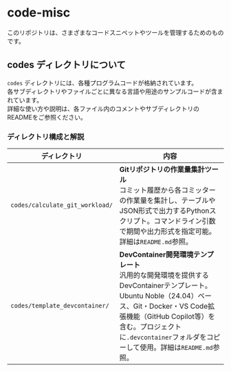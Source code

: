 # code-misc

このリポジトリは、さまざまなコードスニペットやツールを管理するためのものです。

## codes ディレクトリについて

`codes` ディレクトリには、各種プログラムコードが格納されています。  
各サブディレクトリやファイルごとに異なる言語や用途のサンプルコードが含まれています。  
詳細な使い方や説明は、各ファイル内のコメントやサブディレクトリのREADMEをご参照ください。

### ディレクトリ構成と解説

| ディレクトリ                       | 内容                                                                                                   |
|------------------------------------|--------------------------------------------------------------------------------------------------------|
| `codes/calculate_git_workload/`    | **Gitリポジトリの作業量集計ツール**<br>コミット履歴から各コミッターの作業量を集計し、テーブルやJSON形式で出力するPythonスクリプト。コマンドライン引数で期間や出力形式を指定可能。詳細は`README.md`参照。 |
| `codes/template_devcontainer/`     | **DevContainer開発環境テンプレート**<br>汎用的な開発環境を提供するDevContainerテンプレート。Ubuntu Noble（24.04）ベース、Git・Docker・VS Code拡張機能（GitHub Copilot等）を含む。プロジェクトに`.devcontainer`フォルダをコピーして使用。詳細は`README.md`参照。 |

